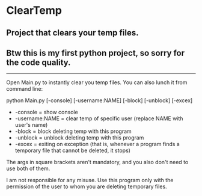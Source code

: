 # ClearTemp
Project that clears your temp files.
-
Btw this is my first python project, so sorry for the code quality.
-
---
Open Main.py to instantly clear you temp files. You can also lunch it from command line:

python Main.py [-console] [-username:NAME] [-block] [-unblock] [-excex]


- -console = show console
- -username:NAME = clear temp of specific user (replace NAME with user's name)
- -block = block deleting temp with this program
- -unblock = unblock deleting temp with this program
- -excex = exiting on exception (that is, whenever a program finds a temporary file that cannot be deleted, it stops)


The args in square brackets aren't mandatory, and you also don't need to use both of them.

I am not responsible for any misuse. Use this program only with the permission of the user to whom you are deleting temporary files.